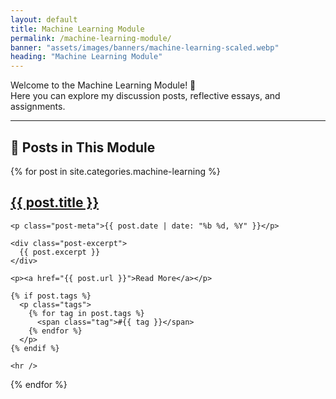 ```yaml
---
layout: default
title: Machine Learning Module
permalink: /machine-learning-module/
banner: "assets/images/banners/machine-learning-scaled.webp"
heading: "Machine Learning Module"
---
```


Welcome to the Machine Learning Module! 👋  
Here you can explore my discussion posts, reflective essays, and assignments.

---

## 🧠 Posts in This Module
{% for post in site.categories.machine-learning %}
  <div class="post-preview">
    <h2><a class="post-title" href="{{ post.url }}">{{ post.title }}</a></h2>
    
    <p class="post-meta">{{ post.date | date: "%b %d, %Y" }}</p>

    <div class="post-excerpt">
      {{ post.excerpt }}
    </div>

    <p><a href="{{ post.url }}">Read More</a></p>

    {% if post.tags %}
      <p class="tags">
        {% for tag in post.tags %}
          <span class="tag">#{{ tag }}</span>
        {% endfor %}
      </p>
    {% endif %}

    <hr />
  </div>
{% endfor %}



